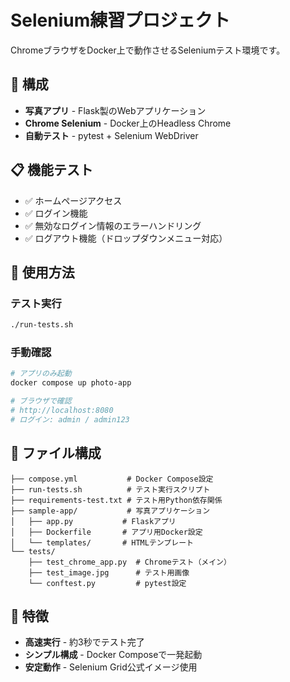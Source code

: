 # Selenium練習プロジェクト

ChromeブラウザをDocker上で動作させるSeleniumテスト環境です。

## 🚀 構成

- **写真アプリ** - Flask製のWebアプリケーション
- **Chrome Selenium** - Docker上のHeadless Chrome
- **自動テスト** - pytest + Selenium WebDriver

## 📋 機能テスト

- ✅ ホームページアクセス
- ✅ ログイン機能
- ✅ 無効なログイン情報のエラーハンドリング
- ✅ ログアウト機能（ドロップダウンメニュー対応）

## 🔧 使用方法

### テスト実行

```bash
./run-tests.sh
```

### 手動確認

```bash
# アプリのみ起動
docker compose up photo-app

# ブラウザで確認
# http://localhost:8080
# ログイン: admin / admin123
```

## 📁 ファイル構成

```
├── compose.yml           # Docker Compose設定
├── run-tests.sh          # テスト実行スクリプト
├── requirements-test.txt # テスト用Python依存関係
├── sample-app/           # 写真アプリケーション
│   ├── app.py           # Flaskアプリ
│   ├── Dockerfile       # アプリ用Docker設定
│   └── templates/       # HTMLテンプレート
└── tests/
    ├── test_chrome_app.py  # Chromeテスト（メイン）
    ├── test_image.jpg      # テスト用画像
    └── conftest.py         # pytest設定
```

## 🎯 特徴

- **高速実行** - 約3秒でテスト完了
- **シンプル構成** - Docker Composeで一発起動
- **安定動作** - Selenium Grid公式イメージ使用
